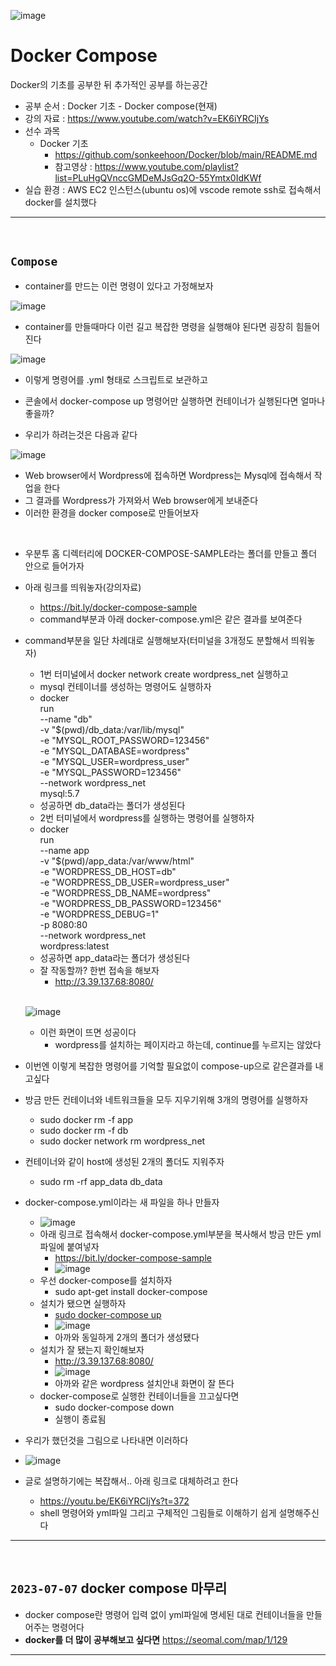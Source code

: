 ![image](https://github.com/sonkeehoon/Docker/assets/81700507/794fec8f-f6f0-46a8-8b25-3afc1ecfa866)

# Docker Compose 
Docker의 기초를 공부한 뒤 추가적인 공부를 하는공간
- 공부 순서 : Docker 기초 - Docker compose(현재)
- 강의 자료 : https://www.youtube.com/watch?v=EK6iYRCIjYs
- 선수 과목
  - Docker 기초
    - https://github.com/sonkeehoon/Docker/blob/main/README.md
    - 참고영상 : https://www.youtube.com/playlist?list=PLuHgQVnccGMDeMJsGq2O-55Ymtx0IdKWf
- 실습 환경 : AWS EC2 인스턴스(ubuntu os)에 vscode remote ssh로 접속해서 docker를 설치했다
<hr><br>

## `Compose`
- container를 만드는 이런 명령이 있다고 가정해보자

![image](https://github.com/sonkeehoon/Docker/assets/81700507/8ecc8ba3-69cc-4ecd-bce5-c28ef8c88648)
- container를 만들때마다 이런 길고 복잡한 명령을 실행해야 된다면 굉장히 힘들어진다

![image](https://github.com/sonkeehoon/Docker/assets/81700507/40df4e1f-f4cd-4ad2-af24-eca656708eff)
- 이렇게 명령어를 .yml 형태로 스크립트로 보관하고
- 콘솔에서 docker-compose up 명령어만 실행하면 컨테이너가 실행된다면 얼마나 좋을까?

- 우리가 하려는것은 다음과 같다

![image](https://github.com/sonkeehoon/Docker/assets/81700507/08d0f521-5133-46ad-b05b-83016c784737)
- Web browser에서 Wordpress에 접속하면 Wordpress는 Mysql에 접속해서 작업을 한다
- 그 결과를 Wordpress가 가져와서 Web browser에게 보내준다
- 이러한 환경을 docker compose로 만들어보자
<br>

- 우분투 홈 디렉터리에 DOCKER-COMPOSE-SAMPLE라는 폴더를 만들고 폴더 안으로 들어가자
- 아래 링크를 띄워놓자(강의자료)
  - https://bit.ly/docker-compose-sample
  - command부분과 아래 docker-compose.yml은 같은 결과를 보여준다
- command부분을 일단 차례대로 실행해보자(터미널을 3개정도 분할해서 띄워놓자)
  - 1번 터미널에서 docker network create wordpress_net 실행하고
  - mysql 컨테이너를 생성하는 명령어도 실행하자
  - docker \
    run \
    --name "db" \
    -v "$(pwd)/db_data:/var/lib/mysql" \
    -e "MYSQL_ROOT_PASSWORD=123456" \
    -e "MYSQL_DATABASE=wordpress" \
    -e "MYSQL_USER=wordpress_user" \
    -e "MYSQL_PASSWORD=123456" \
    --network wordpress_net \
    mysql:5.7
  - 성공하면 db_data라는 폴더가 생성된다
  - 2번 터미널에서 wordpress를 실행하는 명령어를 실행하자
  - docker \
    run \
    --name app \
    -v "$(pwd)/app_data:/var/www/html" \
    -e "WORDPRESS_DB_HOST=db" \
    -e "WORDPRESS_DB_USER=wordpress_user" \
    -e "WORDPRESS_DB_NAME=wordpress" \
    -e "WORDPRESS_DB_PASSWORD=123456" \
    -e "WORDPRESS_DEBUG=1" \
    -p 8080:80 \
    --network wordpress_net \
    wordpress:latest
  - 성공하면 app_data라는 폴더가 생성된다
  - 잘 작동할까? 한번 접속을 해보자
    - http://3.39.137.68:8080/
    <br>
    
  ![image](https://github.com/sonkeehoon/Docker/assets/81700507/31ece19b-239e-4ce4-8a28-357050867d06)
  - 이런 화면이 뜨면 성공이다
    - wordpress를 설치하는 페이지라고 하는데, continue를 누르지는 않았다

- 이번엔 이렇게 복잡한 명령어를 기억할 필요없이 compose-up으로 같은결과를 내고싶다
- 방금 만든 컨테이너와 네트워크들을 모두 지우기위해 3개의 명령어를 실행하자
  - sudo docker rm -f app
  - sudo docker rm -f db
  - sudo docker network rm wordpress_net
- 컨테이너와 같이 host에 생성된 2개의 폴더도 지워주자
  - sudo rm -rf app_data db_data
- docker-compose.yml이라는 새 파일을 하나 만들자
  - ![image](https://github.com/sonkeehoon/Docker/assets/81700507/2a025e4c-daa9-4664-ad32-2073d69db700)  
  - 아래 링크로 접속해서 docker-compose.yml부분을 복사해서 방금 만든 yml파일에 붙여넣자
    - https://bit.ly/docker-compose-sample
    - ![image](https://github.com/sonkeehoon/Docker/assets/81700507/2d1fdcb9-d0be-46b5-a531-93b0728aa1ac)
  - 우선 docker-compose를 설치하자
    - sudo apt-get install docker-compose
  - 설치가 됐으면 실행하자
    - <ins>sudo docker-compose up</ins>
    - ![image](https://github.com/sonkeehoon/Docker/assets/81700507/4864eecd-d8da-4edc-8bfb-1932b5f92f82)
    - 아까와 동일하게 2개의 폴더가 생성됐다
  - 설치가 잘 됐는지 확인해보자
    - http://3.39.137.68:8080/
    - ![image](https://github.com/sonkeehoon/Docker/assets/81700507/984a085f-85f6-4203-858f-6be643aac931)
    - 아까와 같은 wordpress 설치안내 화면이 잘 뜬다
  - docker-compose로 실행한 컨테이너들을 끄고싶다면
    - sudo docker-compose down
    - 실행이 종료됨
- 우리가 했던것을 그림으로 나타내면 이러하다
- ![image](https://github.com/sonkeehoon/Docker/assets/81700507/efe1459e-2909-478b-9577-49844ab527a7)
- 글로 설명하기에는 복잡해서.. 아래 링크로 대체하려고 한다
  - https://youtu.be/EK6iYRCIjYs?t=372
  - shell 명령어와 yml파일 그리고 구체적인 그림들로 이해하기 쉽게 설명해주신다

<hr><br>

## `2023-07-07` docker compose 마무리
- docker compose란 명령어 입력 없이 yml파일에 명세된 대로 컨테이너들을 만들어주는 명령어다
- <strong>docker를 더 많이 공부해보고 싶다면</strong> https://seomal.com/map/1/129
<hr><br>
